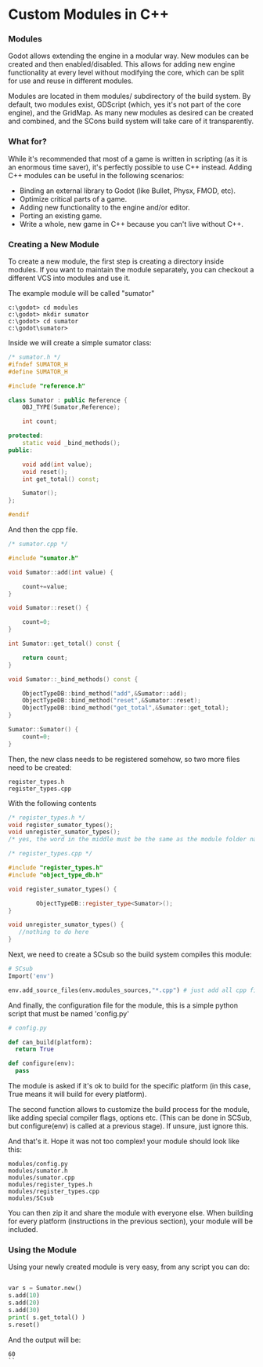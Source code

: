 # Custom Modules in C++

### Modules

Godot allows extending the engine in a modular way. New modules can be created and then enabled/disabled. This allows for adding new engine functionality at every level without modifying the core, which can be split for use and reuse in different modules.

Modules are located in them modules/ subdirectory of the build system. By default, two modules exist, GDScript (which, yes it's not part of the core engine), and the GridMap. As many new modules as desired can be created and combined, and the SCons build system will take care of it transparently.

### What for?

While it's recommended that most of a game is written in scripting (as it is an enormous time saver), it's perfectly possible to use C++ instead. Adding C++ modules can be useful in the following scenarios:

* Binding an external library to Godot (like Bullet, Physx, FMOD, etc).
* Optimize critical parts of a game.
* Adding new functionality to the engine and/or editor.
* Porting an existing game.
* Write a whole, new game in C++ because you can't live without C++.


### Creating a New Module

To create a new module, the first step is creating a directory inside modules. If you want to maintain the module separately, you can checkout a different VCS into modules and use it.

The example module will be called "sumator"

```
c:\godot> cd modules
c:\godot> mkdir sumator
c:\godot> cd sumator
c:\godot\sumator>
```

Inside we will create a simple sumator class:

```c++
/* sumator.h */
#ifndef SUMATOR_H
#define SUMATOR_H

#include "reference.h"

class Sumator : public Reference {
	OBJ_TYPE(Sumator,Reference);

	int count;

protected:
	static void _bind_methods();
public:

	void add(int value);
	void reset();
	int get_total() const;

	Sumator();
};

#endif
```

And then the cpp file.
```c++
/* sumator.cpp */

#include "sumator.h"

void Sumator::add(int value) {

	count+=value;
}

void Sumator::reset() {

	count=0;
}

int Sumator::get_total() const {

	return count;
}

void Sumator::_bind_methods() const {

	ObjectTypeDB::bind_method("add",&Sumator::add);
	ObjectTypeDB::bind_method("reset",&Sumator::reset);
	ObjectTypeDB::bind_method("get_total",&Sumator::get_total);
}

Sumator::Sumator() {
	count=0;
}
```

Then, the new class needs to be registered somehow, so two more files need to be created:

```
register_types.h
register_types.cpp
```

With the following contents

```c++
/* register_types.h */
void register_sumator_types();
void unregister_sumator_types();
/* yes, the word in the middle must be the same as the module folder name */
```
```c++
/* register_types.cpp */

#include "register_types.h"
#include "object_type_db.h"

void register_sumator_types() {

        ObjectTypeDB::register_type<Sumator>();
}

void unregister_sumator_types() {
   //nothing to do here
}
```

Next, we need to create a SCsub so the build system compiles this module:

```python
# SCsub
Import('env')

env.add_source_files(env.modules_sources,"*.cpp") # just add all cpp files to the build
```

And finally, the configuration file for the module, this is a simple python script that must be named 'config.py'

```python
# config.py

def can_build(platform):
  return True  

def configure(env):
  pass
```

The module is asked if it's ok to build for the specific platform (in this case, True means it will build for every platform).  

The second function allows to customize the build process for the module, like adding special compiler flags, options etc. (This can be done in SCSub, but configure(env) is called at a previous stage). If unsure, just ignore this.

And that's it. Hope it was not too complex! your module should look like this:

```
modules/config.py
modules/sumator.h
modules/sumator.cpp
modules/register_types.h
modules/register_types.cpp
modules/SCsub
```

You can then zip it and share the module with everyone else. When building for every platform (instructions in the previous section), your module will be included.


### Using the Module

Using your newly created module is very easy, from any script you can do:

```python

var s = Sumator.new()
s.add(10)
s.add(20)
s.add(30)
print( s.get_total() )
s.reset()

```

And the output will be:

```
60
``






